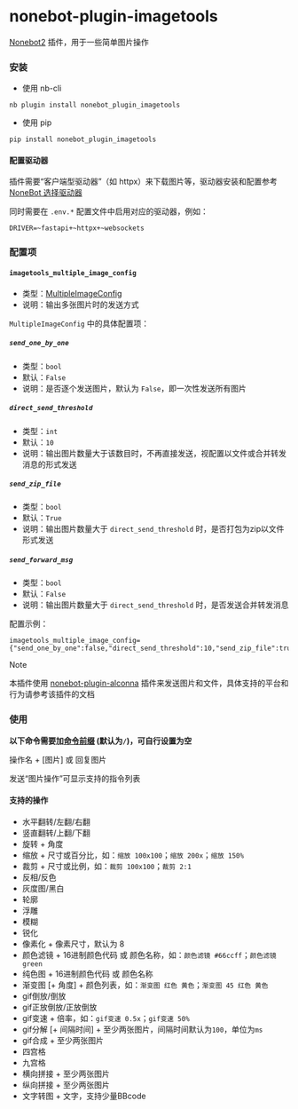 # nonebot-plugin-imagetools

[Nonebot2](https://github.com/nonebot/nonebot2) 插件，用于一些简单图片操作


### 安装

- 使用 nb-cli

```
nb plugin install nonebot_plugin_imagetools
```

- 使用 pip

```
pip install nonebot_plugin_imagetools
```

#### 配置驱动器​

插件需要“客户端型驱动器”（如 httpx）来下载图片等，驱动器安装和配置参考 [NoneBot 选择驱动器](https://nonebot.dev/docs/advanced/driver)

同时需要在 `.env.*` 配置文件中启用对应的驱动器，例如：

```
DRIVER=~fastapi+~httpx+~websockets
```


### 配置项

#### `imagetools_multiple_image_config`
 - 类型：[MultipleImageConfig](https://github.com/noneplugin/nonebot-plugin-imagetools/blob/main/nonebot_plugin_imagetools/config.py)
 - 说明：输出多张图片时的发送方式

`MultipleImageConfig` 中的具体配置项：

##### `send_one_by_one`
 - 类型：`bool`
 - 默认：`False`
 - 说明：是否逐个发送图片，默认为 `False`，即一次性发送所有图片

##### `direct_send_threshold`
 - 类型：`int`
 - 默认：`10`
 - 说明：输出图片数量大于该数目时，不再直接发送，视配置以文件或合并转发消息的形式发送

##### `send_zip_file`
 - 类型：`bool`
 - 默认：`True`
 - 说明：输出图片数量大于 `direct_send_threshold` 时，是否打包为zip以文件形式发送

##### `send_forward_msg`
 - 类型：`bool`
 - 默认：`False`
 - 说明：输出图片数量大于 `direct_send_threshold` 时，是否发送合并转发消息

配置示例：
```
imagetools_multiple_image_config={"send_one_by_one":false,"direct_send_threshold":10,"send_zip_file":true,"send_forward_msg":true}
```


> [!NOTE]
>
> 本插件使用 [nonebot-plugin-alconna](https://github.com/nonebot/plugin-alconna) 插件来发送图片和文件，具体支持的平台和行为请参考该插件的文档


### 使用

**以下命令需要加[命令前缀](https://v2.nonebot.dev/docs/api/config#Config-command_start) (默认为`/`)，可自行设置为空**

操作名 + [图片] 或 回复图片

发送“图片操作”可显示支持的指令列表


#### 支持的操作
 - 水平翻转/左翻/右翻
 - 竖直翻转/上翻/下翻
 - 旋转 + 角度
 - 缩放 + 尺寸或百分比，如：`缩放 100x100`；`缩放 200x`；`缩放 150%`
 - 裁剪 + 尺寸或比例，如：`裁剪 100x100`；`裁剪 2:1`
 - 反相/反色
 - 灰度图/黑白
 - 轮廓
 - 浮雕
 - 模糊
 - 锐化
 - 像素化 + 像素尺寸，默认为 8
 - 颜色滤镜 + 16进制颜色代码 或 颜色名称，如：`颜色滤镜 #66ccff`；`颜色滤镜 green`
 - 纯色图 + 16进制颜色代码 或 颜色名称
 - 渐变图 [+ 角度] + 颜色列表，如：`渐变图 红色 黄色`；`渐变图 45 红色 黄色`
 - gif倒放/倒放
 - gif正放倒放/正放倒放
 - gif变速 + 倍率，如：`gif变速 0.5x`；`gif变速 50%`
 - gif分解 [+ 间隔时间] + 至少两张图片，间隔时间默认为`100`，单位为`ms`
 - gif合成 + 至少两张图片
 - 四宫格
 - 九宫格
 - 横向拼接 + 至少两张图片
 - 纵向拼接 + 至少两张图片
 - 文字转图 + 文字，支持少量BBcode
